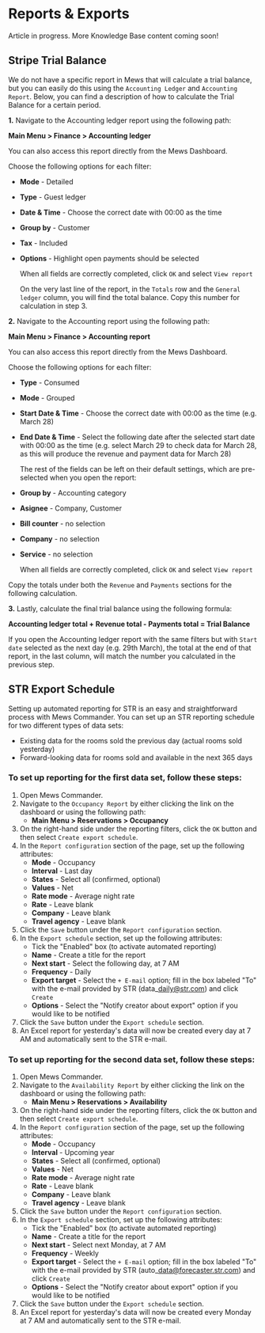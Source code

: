 # Reports & Exports

Article in progress. More Knowledge Base content coming soon!

## Stripe Trial Balance

We do not have a specific report in Mews that will calculate a trial balance, but you can easily do this using the `Accounting Ledger` and `Accounting Report`. Below, you can find a description of how to calculate the Trial Balance for a certain period.

**1.** Navigate to the Accounting ledger report using the following path:

**Main Menu &gt; Finance &gt; Accounting ledger**

You can also access this report directly from the Mews Dashboard.

Choose the following options for each filter:

* **Mode** - Detailed
* **Type** - Guest ledger
* **Date & Time** - Choose the correct date with 00:00 as the time
* **Group by** - Customer
* **Tax** - Included
* **Options** - Highlight open payments should be selected

  When all fields are correctly completed, click `OK` and select `View report`

  On the very last line of the report, in the `Totals` row and the `General ledger` column, you will find the total balance. Copy this number for calculation in step 3.

**2.** Navigate to the Accounting report using the following path:

**Main Menu &gt; Finance &gt; Accounting report**

You can also access this report directly from the Mews Dashboard.

Choose the following options for each filter:

* **Type** - Consumed
* **Mode** - Grouped
* **Start Date & Time** - Choose the correct date with 00:00 as the time \(e.g. March 28\)
* **End Date & Time** - Select the following date after the selected start date with 00:00 as the time \(e.g. select March 29 to check data for March 28, as this will produce the revenue and payment data for March 28\)

  The rest of the fields can be left on their default settings, which are pre-selected when you open the report:

* **Group by** - Accounting category
* **Asignee** - Company, Customer
* **Bill counter** - no selection
* **Company** - no selection
* **Service** - no selection

  When all fields are correctly completed, click `OK` and select `View report`

Copy the totals under both the `Revenue` and `Payments` sections for the following calculation.

**3.** Lastly, calculate the final trial balance using the following formula:

**Accounting ledger total + Revenue total - Payments total = Trial Balance**

If you open the Accounting ledger report with the same filters but with `Start date` selected as the next day \(e.g. 29th March\), the total at the end of that report, in the last column, will match the number you calculated in the previous step.

## STR Export Schedule

Setting up automated reporting for STR is an easy and straightforward process with Mews Commander. You can set up an STR reporting schedule for two different types of data sets:

* Existing data for the rooms sold the previous day \(actual rooms sold yesterday\)
* Forward-looking data for rooms sold and available in the next 365 days

### To set up reporting for the first data set, follow these steps:

1. Open Mews Commander.
2. Navigate to the `Occupancy Report` by either clicking the link on the dashboard or using the following path:
   * **Main Menu &gt; Reservations &gt; Occupancy** 
3. On the right-hand side under the reporting filters, click the `OK` button and then select `Create export schedule`.
4. In the `Report configuration` section of the page, set up the following attributes:
   * **Mode** - Occupancy
   * **Interval** - Last day
   * **States** - Select all \(confirmed, optional\)
   * **Values** - Net
   * **Rate mode** - Average night rate
   * **Rate** - Leave blank
   * **Company** - Leave blank
   * **Travel agency** - Leave blank
5. Click the `Save` button under the `Report configuration` section.
6. In the `Export schedule` section, set up the following attributes:
   * Tick the "Enabled" box \(to activate automated reporting\)
   * **Name** - Create a title for the report
   * **Next start** - Select the following day, at 7 AM
   * **Frequency** - Daily
   * **Export target** - Select the `+ E-mail` option; fill in the box labeled "To" with the e-mail provided by STR \(data\_daily@str.com\) and click `Create`
   * **Options** - Select the "Notify creator about export" option if you would like to be notified
7. Click the `Save` button under the `Export schedule` section.
8. An Excel report for yesterday's data will now be created every day at 7 AM and automatically sent to the STR e-mail.

### To set up reporting for the second data set, follow these steps:

1. Open Mews Commander.
2. Navigate to the `Availability Report` by either clicking the link on the dashboard or using the following path:
   * **Main Menu &gt; Reservations &gt; Availability** 
3. On the right-hand side under the reporting filters, click the `OK` button and then select `Create export schedule`.
4. In the `Report configuration` section of the page, set up the following attributes:
   * **Mode** - Occupancy
   * **Interval** - Upcoming year
   * **States** - Select all \(confirmed, optional\)
   * **Values** - Net
   * **Rate mode** - Average night rate
   * **Rate** - Leave blank
   * **Company** - Leave blank
   * **Travel agency** - Leave blank
5. Click the `Save` button under the `Report configuration` section.
6. In the `Export schedule` section, set up the following attributes: 
   * Tick the "Enabled" box \(to activate automated reporting\)
   * **Name** - Create a title for the report
   * **Next start** - Select next Monday, at 7 AM
   * **Frequency** - Weekly
   * **Export target** - Select the `+ E-mail` option; fill in the box labeled "To" with the e-mail provided by STR \(auto\_data@forecaster.str.com\) and click `Create`
   * **Options** - Select the "Notify creator about export" option if you would like to be notified
7. Click the `Save` button under the `Export schedule` section.
8. An Excel report for yesterday's data will now be created every Monday at 7 AM and automatically sent to the STR e-mail.

